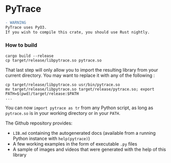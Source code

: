 # PyTrace

```diff
- WARNING
PyTrace uses PyO3.
If you wish to compile this crate, you should use Rust nightly.
```

### How to build

```shell
cargo build --release
cp target/release/libpytrace.so pytrace.so
```

That last step will only allow you to import the resulting library from your current directory. You may want to replace it with any of the following :
```shell
cp target/release/libpytrace.so usr/bin/pytrace.so
mv target/release/libpytrace.so target/release/pytrace.so; export PATH=$(pwd)/target/release:$PATH
...
```

You can now `import pytrace as tr` from any Python script, as long as `pytrace.so` is in your working directory or in your `PATH`.

The Github repository provides:
- `LIB.md` containing the autogenerated docs (available from a running Python instance with `help(pytrace)`)
- A few working examples in the form of executable `.py` files
- A sample of images and videos that were generated with the help of this library
